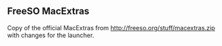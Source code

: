 ## FreeSO MacExtras
Copy of the official MacExtras from http://freeso.org/stuff/macextras.zip with changes for the launcher.